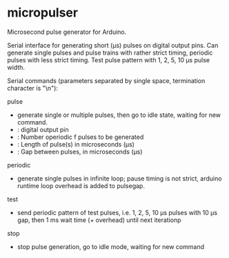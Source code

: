 # micropulser
Microsecond pulse generator for Arduino.

Serial interface for generating short (µs) pulses on digital output pins.
Can generate single pulses and pulse trains with rather strict timing, periodic pulses with less strict timing.
Test pulse pattern with 1, 2, 5, 10 µs pulse width.

Serial commands (parameters separated by single space, termination character is "\n"):

pulse <int pinID>  <int pulseN> <int pulselen> <int pulsegap>
* generate single or multiple pulses, then go to idle state, waiting for new command.
* <int pinID>: digital output pin
* <int pulseN>: Number operiodic <int pin> <int length> <int gap>
f pulses to be generated
* <int pulselen>: Length of pulse(s) in microseconds (µs)
* <int pulsegap>: Gap between pulses, in microseconds (µs)

periodic <int pinID> <int pulselen> <int pulsegap>
* generate single pulses in infinite loop; pause timing is not strict, arduino runtime loop overhead is added to pulsegap.

test
* send periodic pattern of test pulses, i.e. 1, 2, 5, 10 µs pulses with 10 µs gap, then 1 ms wait time (+ overhead) until next iterationp

stop
* stop pulse generation, go to idle mode, waiting for new command



